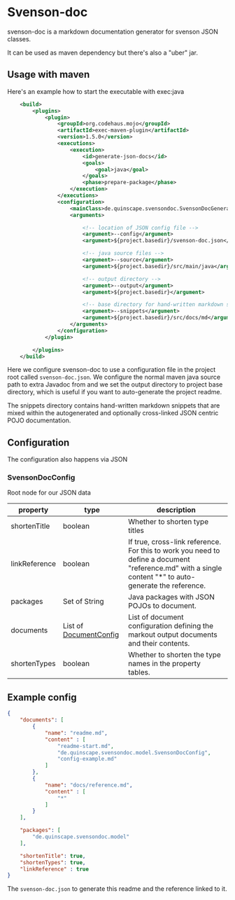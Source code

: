 # Svenson-doc

svenson-doc is a markdown documentation generator for svenson JSON classes.

It can be used as maven dependency but there's also a "uber" jar.

## Usage with maven

Here's an example how to start the executable with exec:java 

```xml
    <build>
        <plugins>
            <plugin>
                <groupId>org.codehaus.mojo</groupId>
                <artifactId>exec-maven-plugin</artifactId>
                <version>1.5.0</version>
                <executions>
                    <execution>
                        <id>generate-json-docs</id>
                        <goals>
                            <goal>java</goal>
                        </goals>
                        <phase>prepare-package</phase>
                    </execution>
                </executions>
                <configuration>
                    <mainClass>de.quinscape.svensondoc.SvensonDocGenerator</mainClass>
                    <arguments>

                        <!-- location of JSON config file -->
                        <argument>--config</argument>
                        <argument>${project.basedir}/svenson-doc.json</argument>

                        <!-- java source files -->
                        <argument>--source</argument>
                        <argument>${project.basedir}/src/main/java</argument>

                        <!-- output directory -->
                        <argument>--output</argument>
                        <argument>${project.basedir}</argument>

                        <!-- base directory for hand-written markdown snippets -->
                        <argument>--snippets</argument>
                        <argument>${project.basedir}/src/docs/md</argument>
                    </arguments>
                </configuration>
            </plugin>

        </plugins>
    </build>

```                                                         
Here we configure svenson-doc to use a configuration file in the project root called `svenson-doc.json`. We configure
the normal maven java source path to extra Javadoc from and we set the output directory to project
base directory, which is useful if you want to auto-generate the project readme.

The snippets directory contains hand-written markdown snippets that are mixed
within the autogenerated and optionally cross-linked JSON centric POJO documentation.  

## Configuration

The configuration also happens via JSON
### SvensonDocConfig

Root node for our JSON data

property | type | description 
---------|------|-------------
shortenTitle | boolean | Whether to shorten type titles
linkReference | boolean | If true, cross-link reference. For this to work you need to define a document "reference.md" with a single content "*" to auto-generate the reference.
packages | Set of String | Java packages with JSON POJOs to document.
documents | List of [DocumentConfig](docs/reference.md#documentconfig) | List of document configuration defining the markout output documents and their contents.
shortenTypes | boolean | Whether to shorten the type names in the property tables.
## Example config

```json 
{
    "documents": [
        {
            "name": "readme.md",
            "content" : [
                "readme-start.md",
                "de.quinscape.svensondoc.model.SvensonDocConfig",
                "config-example.md"
            ]
        },
        {
            "name": "docs/reference.md",
            "content" : [
                "*"
            ]
        }
    ],

    "packages": [
        "de.quinscape.svensondoc.model"
    ],

    "shortenTitle": true,
    "shortenTypes": true,
    "linkReference" : true
}
```

The `svenson-doc.json` to generate this readme and the reference linked to it.
